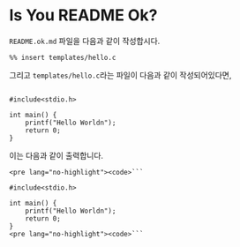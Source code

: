 Is You README Ok?
===

`README.ok.md` 파일을 다음과 같이 작성합시다.

```
%% insert templates/hello.c
```

그리고 `templates/hello.c`라는 파일이 다음과 같이 작성되어있다면,

```

#include<stdio.h>

int main() {
	printf("Hello Worldn");
	return 0;
}
```

이는 다음과 같이 출력합니다.

```
<pre lang="no-highlight"><code>```

#include<stdio.h>

int main() {
	printf("Hello Worldn");
	return 0;
}
<pre lang="no-highlight"><code>```
```
